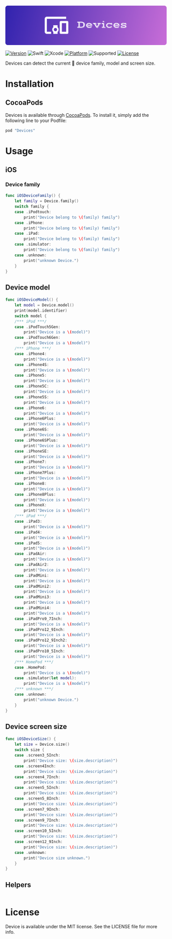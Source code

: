 [![Devices](https://github.com/RockerHX/Devices/blob/master/Source/Asset/Devices%20Logo.png?raw=true)](https://github.com/RockerHX/Devices)

[![Version](https://img.shields.io/cocoapods/v/Devices.svg)](http://cocoapods.org/pods/Devices)
![Swift](https://img.shields.io/badge/Swift-4.0-orange.svg?style=flat)
![Xcode](https://img.shields.io/badge/Xcode-9.0-orange.svg?style=flat)
[![Platform](https://img.shields.io/cocoapods/p/Devices.svg?style=flat)](http://cocoapods.org/pods/Devices)
![Supported](https://img.shields.io/badge/Supported-iOS9%20%7C%20OSX%2010.11%20%7C%20tvOS%209.0%20%7C%20watchOS%201.0-4BC51D.svg?style=flat)
[![License](https://img.shields.io/cocoapods/l/Devices.svg?style=flat)](http://cocoapods.org/pods/Devices)

Devices can detect the current  device family, model and screen size.

# Installation
## CocoaPods
Devices is available through [CocoaPods](http://cocoapods.org). To install
it, simply add the following line to your Podfile:

```ruby
pod "Devices"
```

# Usage
## iOS
### Device family
```swift
func iOSDeviceFamily() {
    let family = Device.family()
    switch family {
    case .iPodtouch:
        print("Device belong to \(family) family")
    case .iPhone:
        print("Device belong to \(family) family")
    case .iPad:
        print("Device belong to \(family) family")
    case .simulator:
        print("Device belong to \(family) family")
    case .unknown:
        print("unknown Device.")
    }
}
```

## Device model
```swift
func iOSDeviceModel() {
    let model = Device.model()
    print(model.identifier)
    switch model {
    /*** iPod ***/
    case .iPodTouch5Gen:
        print("Device is a \(model)")
    case .iPodTouch6Gen:
        print("Device is a \(model)")
    /*** iPhone ***/
    case .iPhone4:
        print("Device is a \(model)")
    case .iPhone4S:
        print("Device is a \(model)")
    case .iPhone5:
        print("Device is a \(model)")
    case .iPhone5C:
        print("Device is a \(model)")
    case .iPhone5S:
        print("Device is a \(model)")
    case .iPhone6:
        print("Device is a \(model)")
    case .iPhone6Plus:
        print("Device is a \(model)")
    case .iPhone6S:
        print("Device is a \(model)")
    case .iPhone6SPlus:
        print("Device is a \(model)")
    case .iPhoneSE:
        print("Device is a \(model)")
    case .iPhone7:
        print("Device is a \(model)")
    case .iPhone7Plus:
        print("Device is a \(model)")
    case .iPhone8:
        print("Device is a \(model)")
    case .iPhone8Plus:
        print("Device is a \(model)")
    case .iPhoneX:
        print("Device is a \(model)")
    /*** iPad ***/
    case .iPad3:
        print("Device is a \(model)")
    case .iPad4:
        print("Device is a \(model)")
    case .iPad5:
        print("Device is a \(model)")
    case .iPadAir:
        print("Device is a \(model)")
    case .iPadAir2:
        print("Device is a \(model)")
    case .iPadMini:
        print("Device is a \(model)")
    case .iPadMini2:
        print("Device is a \(model)")
    case .iPadMini3:
        print("Device is a \(model)")
    case .iPadMini4:
        print("Device is a \(model)")
    case .iPadPro9_7Inch:
        print("Device is a \(model)")
    case .iPadPro12_9Inch:
        print("Device is a \(model)")
    case .iPadPro12_9Inch2:
        print("Device is a \(model)")
    case .iPadPro10_5Inch:
        print("Device is a \(model)")
    /*** HomePod ***/
    case .HomePod:
        print("Device is a \(model)")
    case .simulator(let model):
        print("Device is a \(model)")
    /*** unknown ***/
    case .unknown:
        print("unknown Device.")
    }
}
```

## Device screen size
```swift
func iOSDeviceSize() {
    let size = Device.size()
    switch size {
    case .screen3_5Inch:
        print("Device size: \(size.description)")
    case .screen4Inch:
        print("Device size: \(size.description)")
    case .screen4_7Inch:
        print("Device size: \(size.description)")
    case .screen5_5Inch:
        print("Device size: \(size.description)")
    case .screen5_8Inch:
        print("Device size: \(size.description)")
    case .screen7_9Inch:
        print("Device size: \(size.description)")
    case .screen9_7Inch:
        print("Device size: \(size.description)")
    case .screen10_5Inch:
        print("Device size: \(size.description)")
    case .screen12_9Inch:
        print("Device size: \(size.description)")
    case .unknown:
        print("Device size unknown.")
    }
}
```

## Helpers
```swift
```

# License

Device is available under the MIT license. See the LICENSE file for more info.